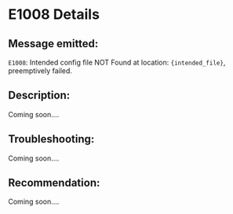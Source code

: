 # E1008 Details

## Message emitted:

`E1008`: Intended config file NOT Found at location: `{intended_file}`, preemptively failed.

## Description:

Coming soon....

## Troubleshooting:

Coming soon....

## Recommendation:

Coming soon....